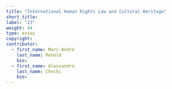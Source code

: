 ```yaml
---
title: "International Human Rights Law and Cultural Heritage"
short_title:
label: "23"
weight: 44
type: essay
copyright:
contributor:
  - first_name: Marc-André
    last_name: Renold
    bio:
  - first_name: Alessandro
    last_name: Chechi
    bio:
---
```

